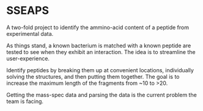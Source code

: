 # SSEAPS

A two-fold project to identify the ammino-acid content of a peptide from experimental data.

As things stand, a known bacterium is matched with a known peptide are tested to see when they exhibit an interaction. The idea is to streamline the user-experience.

Identify peptides by breaking them up at convenient locations, individually solving the structures, and then putting them together. The goal is to increase the maximum length of the fragments from ~10 to >20.

Getting the mass-spec data and parsing the data is the current problem the team is facing.